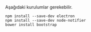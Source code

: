Aşağıdaki kurulumlar gerekebilir.

```
npm install --save-dev electron
npm install --save-dev node-notifier
bower install bootstrap

```